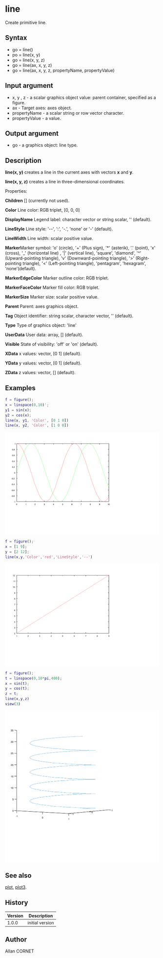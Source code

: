 # line

Create primitive line.

## Syntax

- go = line()
- po = line(x, y)
- go = line(x, y, z)
- go = line(ax, x, y, z)
- go = line(ax, x, y, z, propertyName, propertyValue)

## Input argument

- x, y , z - a scalar graphics object value: parent container, specified as a figure.
- ax - Target axes: axes object.
- propertyName - a scalar string or row vector character.
- propertyValue - a value.

## Output argument

- go - a graphics object: line type.

## Description

  <p><b>line(x, y)</b> creates a line in the current axes with vectors <b>x</b> and <b>y</b>.</p>
  <p><b>line(x, y, z)</b> creates a line in three-dimensional coordinates.</p>
  <p>Properties:</p>
  <p/>
  <p><b>Children</b> [] (currently not used).</p>
  <p><b>Color</b> Line color: RGB triplet, [0, 0, 0] </p>
  <p><b>DisplayName</b> Legend label: character vector or string scalar, '' (default).</p>
  <p><b>LineStyle</b> Line style: '--', ':', '-.', 'none' or '-' (default).</p>
  <p><b>LineWidth</b> Line width: scalar positive value.</p>
  <p><b>Marker</b>Marker symbol: 'o' (circle), '+' (Plus sign), '*' (asterik), '.' (point), 'x' (cross), '_' (horizontal line) , '|' (vertical line), 'square', 'diamond', '^' (Upward-pointing triangle), 'v' (Downward-pointing triangle), '&gt;' (Right-pointing triangle), '&lt;' (Left-pointing triangle), 'pentagram', 'hexagram', 'none'(default). </p>
  <p><b>MarkerEdgeColor</b> Marker outline color: RGB triplet.</p>
  <p><b>MarkerFaceColor</b> Marker fill color: RGB triplet.</p>
  <p><b>MarkerSize</b> Marker size: scalar positive value.</p>
  <p><b>Parent</b> Parent: axes graphics object.</p>
  <p><b>Tag</b> Object identifier: string scalar, character vector, '' (default).</p>
  <p><b>Type</b> Type of graphics object: 'line'</p>
  <p><b>UserData</b> User data: array, [] (default).</p>
  <p><b>Visible</b> State of visibility: 'off' or 'on' (default).</p>
  <p><b>XData</b> x values: vector, [0 1] (default).</p>
  <p><b>YData</b> y values: vector, [0 1] (default).</p>
  <p><b>ZData</b> z values: vector, [] (default).</p>
  <p/>

## Examples

```matlab
f = figure();
x = linspace(0,10)';
y1 = sin(x);
y2 = cos(x);
line(x, y1, 'Color', [0 1 0])
line(x, y2, 'Color', [1 0 0])
```

<img src="line_xy_BE15DD82.svg" align="middle"/>

```matlab
f = figure();
x = [1 9];
y = [2 12];
line(x,y,'Color','red','LineStyle','--')
```

<img src="line_linestyle_939A0995.svg" align="middle"/>

```matlab
f = figure();
t = linspace(0,10*pi,400);
x = sin(t);
y = cos(t);
z = t;
line(x,y,z)
view(3)
```

<img src="line_xyz_5C2DD736.svg" align="middle"/>

## See also

[plot](plot.md), [plot3](plot3.md).

## History

| Version | Description     |
| ------- | --------------- |
| 1.0.0   | initial version |

## Author

Allan CORNET
